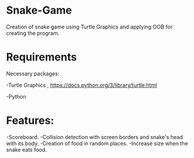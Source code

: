 # Snake-Game
Creation of snake game using Turtle Graphics and applying OOB for creating the program.

# Requirements
Necessary packages:

-Turtle Graphics , https://docs.python.org/3/library/turtle.html

-Python

# Features:
-Scoreboard.
-Collision detection with screen borders and snake's head with its body.
-Creation of food in random places.
-Increase size when the snake eats food.


